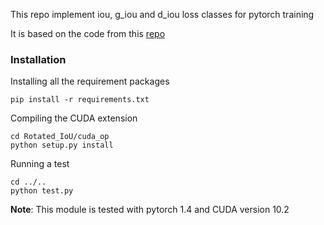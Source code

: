 This repo implement iou, g_iou and d_iou loss classes for pytorch training

It is based on the code from this [repo](https://github.com/lilanxiao/Rotated_IoU)

### Installation

Installing all the requirement packages
```
pip install -r requirements.txt
```

Compiling the CUDA extension

```
cd Rotated_IoU/cuda_op
python setup.py install
```

Running a test
```
cd ../..
python test.py
```

**Note**: This module is tested with pytorch 1.4 and CUDA version 10.2